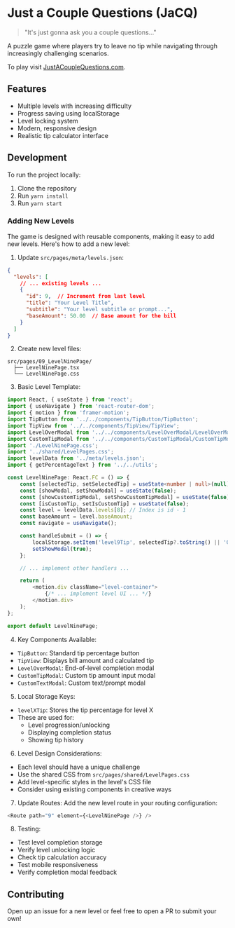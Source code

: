 # Just a Couple Questions (JaCQ)

> "It's just gonna ask you a couple questions..."

A puzzle game where players try to leave no tip while navigating through increasingly challenging scenarios.

To play visit [JustACoupleQuestions.com](https://justacouplequestions.com).

## Features

- Multiple levels with increasing difficulty
- Progress saving using localStorage
- Level locking system
- Modern, responsive design
- Realistic tip calculator interface

## Development

To run the project locally:

1. Clone the repository
2. Run `yarn install`
3. Run `yarn start`

### Adding New Levels

The game is designed with reusable components, making it easy to add new levels. Here's how to add a new level:

1. Update `src/pages/meta/levels.json`:

```json
{
  "levels": [
    // ... existing levels ...
    {
      "id": 9,  // Increment from last level
      "title": "Your Level Title",
      "subtitle": "Your level subtitle or prompt...",
      "baseAmount": 50.00  // Base amount for the bill
    }
  ]
}
```

2. Create new level files:

```text
src/pages/09_LevelNinePage/
  ├── LevelNinePage.tsx
  └── LevelNinePage.css
```

3. Basic Level Template:

```typescript
import React, { useState } from 'react';
import { useNavigate } from 'react-router-dom';
import { motion } from 'framer-motion';
import TipButton from '../../components/TipButton/TipButton';
import TipView from '../../components/TipView/TipView';
import LevelOverModal from '../../components/LevelOverModal/LevelOverModal';
import CustomTipModal from '../../components/CustomTipModal/CustomTipModal';
import './LevelNinePage.css';
import '../shared/LevelPages.css';
import levelData from '../meta/levels.json';
import { getPercentageText } from '../../utils';

const LevelNinePage: React.FC = () => {
    const [selectedTip, setSelectedTip] = useState<number | null>(null);
    const [showModal, setShowModal] = useState(false);
    const [showCustomTipModal, setShowCustomTipModal] = useState(false);
    const [isCustomTip, setIsCustomTip] = useState(false);
    const level = levelData.levels[8]; // Index is id - 1
    const baseAmount = level.baseAmount;
    const navigate = useNavigate();

    const handleSubmit = () => {
        localStorage.setItem('level9Tip', selectedTip?.toString() || '0');
        setShowModal(true);
    };

    // ... implement other handlers ...

    return (
        <motion.div className="level-container">
            {/* ... implement level UI ... */}
        </motion.div>
    );
};

export default LevelNinePage;
```

4. Key Components Available:
- `TipButton`: Standard tip percentage button
- `TipView`: Displays bill amount and calculated tip
- `LevelOverModal`: End-of-level completion modal
- `CustomTipModal`: Custom tip amount input modal
- `CustomTextModal`: Custom text/prompt modal

5. Local Storage Keys:
- `levelXTip`: Stores the tip percentage for level X
- These are used for:
  - Level progression/unlocking
  - Displaying completion status
  - Showing tip history

6. Level Design Considerations:
- Each level should have a unique challenge
- Use the shared CSS from `src/pages/shared/LevelPages.css`
- Add level-specific styles in the level's CSS file
- Consider using existing components in creative ways

7. Update Routes:
Add the new level route in your routing configuration:

```typescript
<Route path="9" element={<LevelNinePage />} />
```

8. Testing:
- Test level completion storage
- Verify level unlocking logic
- Check tip calculation accuracy
- Test mobile responsiveness
- Verify completion modal feedback

## Contributing

Open up an issue for a new level or feel free to open a PR to submit your own!